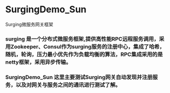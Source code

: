 # SurgingDemo_Sun
Surging微服务网关框架


### surging 是一个分布式微服务框架,提供高性能RPC远程服务调用，采用Zookeeper、Consul作为surging服务的注册中心，集成了哈希，随机，轮询，压力最小优先作为负载均衡的算法，RPC集成采用的是netty框架，采用异步传输。

### SurgingDemo_Sun 这里主要测试Surging网关自动发现并注册服务，以及对网关与服务之间的通讯进行测试了解。
